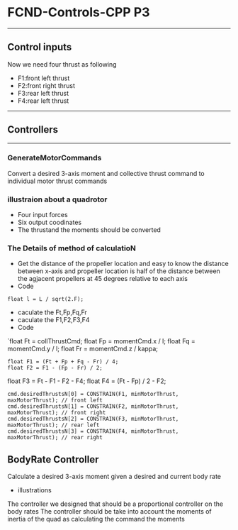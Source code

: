 # FCND-Controls-CPP P3 #

---
## Control inputs ##
Now we need four thrust as following

* F1:front left thrust 
* F2:front right thrust
* F3:rear left thrust
* F4:rear left thrust
---

## Controllers ###
---
### GenerateMotorCommands ###
Convert a desired 3-axis moment and collective thrust command to individual motor thrust commands
### illustraion about a quadrotor ###
* Four input forces
* Six output coodinates
* The thrustand the moments should be converted 

### The Details of method of calculatioN ###
* Get the distance of the propeller location and easy to know the distance between x-axis and propeller location is half of the distance between the agjacent propellers at 45 degrees relative to each axis
* Code 

`float l = L / sqrt(2.F);`

* caculate the Ft,Fp,Fq,Fr
* caculate the F1,F2,F3,F4
* Code

`float Ft = collThrustCmd;
	float Fp = momentCmd.x / l;
	float Fq = momentCmd.y / l;
	float Fr = momentCmd.z / kappa;

	float F1 = (Ft + Fp + Fq - Fr) / 4;
	float F2 = F1 - (Fp - Fr) / 2;
  float F3 = Ft - F1 - F2 - F4;
  float F4 = (Ft - Fp) / 2 - F2;

	cmd.desiredThrustsN[0] = CONSTRAIN(F1, minMotorThrust, maxMotorThrust); // front left
	cmd.desiredThrustsN[1] = CONSTRAIN(F2, minMotorThrust, maxMotorThrust); // front right
	cmd.desiredThrustsN[2] = CONSTRAIN(F3, minMotorThrust, maxMotorThrust); // rear left
	cmd.desiredThrustsN[3] = CONSTRAIN(F4, minMotorThrust, maxMotorThrust); // rear right 
  
  ## BodyRate Controller
  Calculate a desired 3-axis moment given a desired and current body rate
  
  * illustrations
  
  The controller we designed  that should be a proportional controller on the body rates 
  The controller should be take into account the moments of inertia of the quad as calculating the command the moments
  
  
  
      
  
 
 
